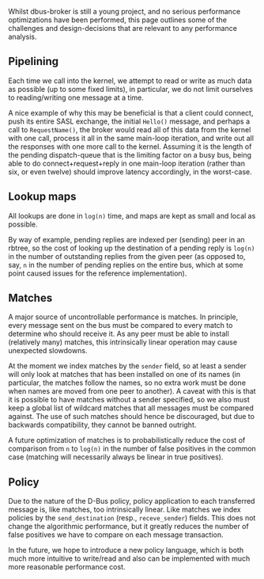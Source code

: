 Whilst dbus-broker is still a young project, and no serious performance optimizations have been performed, this page outlines some of the challenges and design-decisions that are relevant to any performance analysis.

## Pipelining

Each time we call into the kernel, we attempt to read or write as much data as possible (up to some fixed limits), in particular, we do not limit ourselves to reading/writing one message at a time.

A nice example of why this may be beneficial is that a client could connect, push its entire SASL exchange, the initial `Hello()` message, and perhaps a call to `RequestName()`, the broker would read all of this data from the kernel with one call, process it all in the same main-loop iteration, and write out all the responses with one more call to the kernel. Assuming it is the length of the pending dispatch-queue that is the limiting factor on a busy bus, being able to do connect+request+reply in one main-loop iteration (rather than six, or even twelve) should improve latency accordingly, in the worst-case.

## Lookup maps

All lookups are done in `log(n)` time, and maps are kept as small and local as possible.

By way of example, pending replies are indexed per (sending) peer in an rbtree, so the cost of looking up the destination of a pending reply is `log(n)` in the number of outstanding replies from the given peer (as opposed to, say, `n` in the number of pending replies on the entire bus, which at some point caused issues for the reference implementation).

## Matches

A major source of uncontrollable performance is matches. In principle, every message sent on the bus must be compared to every match to determine who should receive it. As any peer must be able to install (relatively many) matches, this intrinsically linear operation may cause unexpected slowdowns.

At the moment we index matches by the `sender` field, so at least a sender will only look at matches that has been installed on one of its names (in particular, the matches follow the names, so no extra work must be done when names are moved from one peer to another). A caveat with this is that it is possible to have matches without a sender specified, so we also must keep a global list of wildcard matches that all messages must be compared against. The use of such matches should hence be discouraged, but due to backwards compatibility, they cannot be banned outright.

A future optimization of matches is to probabilistically reduce the cost of comparison from `n` to `log(n)` in the number of false positives in the common case (matching will necessarily always be linear in true positives).

## Policy

Due to the nature of the D-Bus policy, policy application to each transferred message is, like matches, too intrinsically linear. Like matches we index policies by the `send_destination` (resp., `receve_sender`) fields. This does not change the algorithmic performance, but it greatly reduces the number of false positives we have to compare on each message transaction.

In the future, we hope to introduce a new policy language, which is both much more intuitive to write/read and also can be implemented with much more reasonable performance cost.